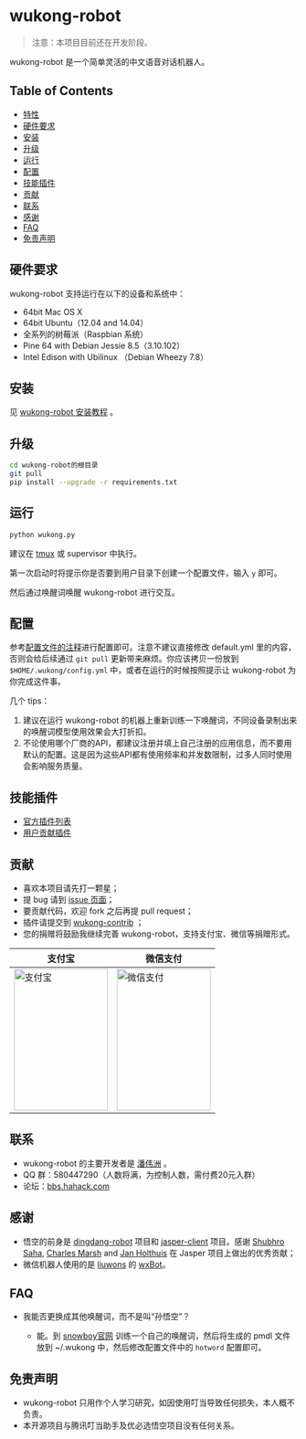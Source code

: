 # wukong-robot

> 注意：本项目目前还在开发阶段。

wukong-robot 是一个简单灵活的中文语音对话机器人。

## Table of Contents

* [特性](#特性)
* [硬件要求](#硬件要求)
* [安装](#安装)
* [升级](#升级)
* [运行](#运行)
* [配置](#配置)
* [技能插件](#插件)
* [贡献](#贡献)
* [联系](#联系)
* [感谢](#感谢)
* [FAQ](#faq)
* [免责声明](#免责声明)

## 硬件要求 ##

wukong-robot 支持运行在以下的设备和系统中：

* 64bit Mac OS X
* 64bit Ubuntu（12.04 and 14.04）
* 全系列的树莓派（Raspbian 系统）
* Pine 64 with Debian Jessie 8.5（3.10.102）
* Intel Edison with Ubilinux （Debian Wheezy 7.8）

## 安装 ##

见 [wukong-robot 安装教程](https://github.com/wzpan/wukong-robot/wiki/install) 。

## 升级

``` sh
cd wukong-robot的根目录
git pull
pip install --upgrade -r requirements.txt
```

## 运行 ##

``` bash
python wukong.py
```

建议在 [tmux](http://blog.jobbole.com/87278/) 或 supervisor 中执行。

第一次启动时将提示你是否要到用户目录下创建一个配置文件，输入 `y` 即可。

然后通过唤醒词唤醒 wukong-robot 进行交互。

## 配置 ##

参考[配置文件的注释](https://github.com/wzpan/wukong-robot/blob/master/static/default.yml)进行配置即可。注意不建议直接修改 default.yml 里的内容，否则会给后续通过 `git pull` 更新带来麻烦。你应该拷贝一份放到 `$HOME/.wukong/config.yml` 中，或者在运行的时候按照提示让 wukong-robot 为你完成这件事。

几个 tips：

1. 建议在运行 wukong-robot 的机器上重新训练一下唤醒词，不同设备录制出来的唤醒词模型使用效果会大打折扣。
2. 不论使用哪个厂商的API，都建议注册并填上自己注册的应用信息，而不要用默认的配置。这是因为这些API都有使用频率和并发数限制，过多人同时使用会影响服务质量。

## 技能插件 ##

* [官方插件列表](https://github.com/wzpan/wukong-robot/wiki/plugins)
* [用户贡献插件](https://github.com/wzpan/wukong-contrib)

## 贡献

* 喜欢本项目请先打一颗星；
* 提 bug 请到 [issue 页面](https://github.com/wzpan/wukong-robot/issues)；
* 要贡献代码，欢迎 fork 之后再提 pull request；
* 插件请提交到 [wukong-contrib](https://github.com/wzpan/wukong-contrib) ；
* 您的捐赠将鼓励我继续完善 wukong-robot，支持支付宝、微信等捐赠形式。

| 支付宝 | 微信支付 |
| ------ | --------- |
| <img src="http://hahack.com/images/misc/alipay.png" height="248px" width="164px" title="支付宝" style="display:inherit;"/> | <img src="http://hahack.com/images/misc/wechatpay.jpeg" height="248px" width="164px" title="微信支付" style="display:inherit;"/> |


## 联系

* wukong-robot 的主要开发者是 [潘伟洲](http://hahack.com) 。
* QQ 群：580447290（人数将满，为控制人数，需付费20元入群）
* 论坛：[bbs.hahack.com](http://bbs.hahack.com)

## 感谢

* 悟空的前身是 [dingdang-robot](https://github.com/dingdang-robot/dingdang-robot) 项目和 [jasper-client](https://github.com/jasperproject/jasper-client) 项目。感谢 [Shubhro Saha](http://www.shubhro.com/), [Charles Marsh](http://www.crmarsh.com/) and [Jan Holthuis](http://homepage.ruhr-uni-bochum.de/Jan.Holthuis/) 在 Jasper 项目上做出的优秀贡献；
* 微信机器人使用的是 [liuwons](http://lwons.com/) 的 [wxBot](https://github.com/liuwons/wxBot)。

## FAQ

- 我能否更换成其他唤醒词，而不是叫“孙悟空”？

  - 能。到 [snowboy官网](http://snowboy.kitt.ai/) 训练一个自己的唤醒词，然后将生成的 pmdl 文件放到 ~/.wukong 中，然后修改配置文件中的 `hotword` 配置即可。

## 免责声明

* wukong-robot 只用作个人学习研究，如因使用叮当导致任何损失，本人概不负责。
* 本开源项目与腾讯叮当助手及优必选悟空项目没有任何关系。

